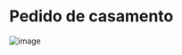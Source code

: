 # Pedido de casamento 

![image](https://github.com/iamalissontomazelli/MarrieMe-JS/assets/105504791/44254ab8-9977-4720-8364-1f18c5ee39d6)
